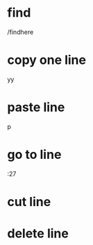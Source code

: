 #  find
/findhere

# copy one line
yy

# paste line
p

# go to line 
:27

# cut line


# delete line
